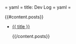 = yaml =
title: Dev Log
= yaml =

{{#content.posts}}
  * <a href='{{ url }}' class='postTitleLink'><p class='postTitle'>{{ title }}</p></a>
{{/content.posts}}
